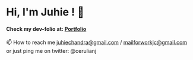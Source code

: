 
# Hi, I'm Juhie ! 👋

#### Check my dev-folio at: [Portfolio](https://juhiec-pf.vercel.app/)


📫 How to reach me juhiechandra@gmail.com / mailforworkjc@gmail.com or just ping me on twitter: @cerulianj

